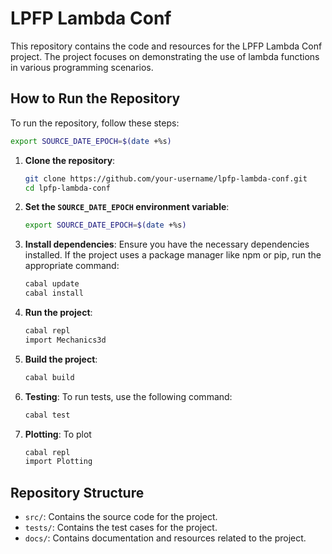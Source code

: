 # LPFP Lambda Conf

This repository contains the code and resources for the LPFP Lambda Conf project. The project focuses on demonstrating the use of lambda functions in various programming scenarios.

## How to Run the Repository

To run the repository, follow these steps:

```sh
export SOURCE_DATE_EPOCH=$(date +%s)
```

1. **Clone the repository**:

    ```sh
    git clone https://github.com/your-username/lpfp-lambda-conf.git
    cd lpfp-lambda-conf
    ```

2. **Set the `SOURCE_DATE_EPOCH` environment variable**:

    ```sh
    export SOURCE_DATE_EPOCH=$(date +%s)
    ```

3. **Install dependencies**:
    Ensure you have the necessary dependencies installed. If the project uses a package manager like npm or pip, run the appropriate command:

    ```sh
    cabal update
    cabal install
    ```

4. **Run the project**:

    ```sh
    cabal repl
    import Mechanics3d
    ```

5. **Build the project**:

    ```sh
    cabal build
    ```

6. **Testing**:
    To run tests, use the following command:

    ```sh
    cabal test
    ```

7. **Plotting**:
    To plot

    ```sh
    cabal repl
    import Plotting
    ```

## Repository Structure

- `src/`: Contains the source code for the project.
- `tests/`: Contains the test cases for the project.
- `docs/`: Contains documentation and resources related to the project.
